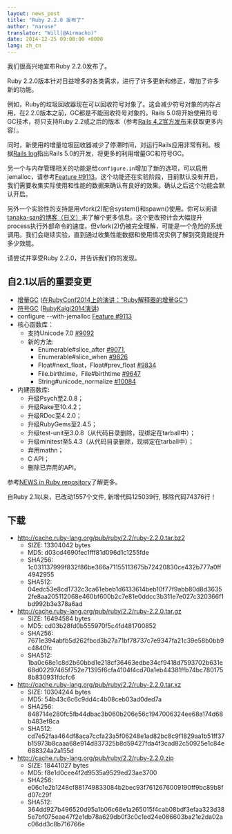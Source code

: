 ```yaml
---
layout: news_post
title: "Ruby 2.2.0 发布了"
author: "naruse"
translator: "Will(@Airmacho)"
date: 2014-12-25 09:00:00 +0000
lang: zh_cn
---
```


我们很高兴地宣布Ruby 2.2.0发布了。

Ruby 2.2.0版本针对日益增多的各类需求，进行了许多更新和修正，增加了许多新的功能。

例如，Ruby的垃圾回收器现在可以回收符号对象了。这会减少符号对象的内存占用，在2.2.0版本之前，GC都是不能回收符号对象的。Rails 5.0将开始使用符号GC技术，将只支持Ruby 2.2或之后的版本（参考[Rails 4.2官方发布](http://weblog.rubyonrails.org/2014/12/19/Rails-4-2-final/)来获取更多内容）。

同时，新使用的增量垃圾回收器减少了停滞时间，对运行Rails应用非常有利。根据[Rails log](http://weblog.rubyonrails.org/)指出Rails 5.0的开发，将更多的利用增量GC和符号GC。

另一个与内存管理相关的功能是给`configure.in`增加了新的选项，可以启用jemalloc，请参考[Feature #9113](https://bugs.ruby-lang.org/issues/9113)。这个功能还在实验阶段，目前默认没有开启，我们需要收集实际使用和性能的数据来确认有良好的效果。确认之后这个功能会默认开启。

另外一个实验性的支持是用vfork(2)配合system()和spawn()使用。你可以阅读[tanaka-san的博客（日文）](http://www.a-k-r.org/d/2014-09.html#a2014_09_06)来了解个更多信息。这个更改预计会大幅提升process执行外部命令的速度。但vfork(2)仍被完全理解，可能是一个危险的系统调用。我们会继续实验，直到通过收集性能数据和使用情况实例了解到究竟能提升多少效能。

请尝试并享受Ruby 2.2.0，并告诉我们你的发现。

## 自2.1以后的重要变更

* [增量GC](https://bugs.ruby-lang.org/issues/10137)
  ([在RubyConf2014上的演讲：“Ruby解释器的增量GC”](http://www.atdot.net/~ko1/activities/2014_rubyconf_pub.pdf))
* [符号GC](https://bugs.ruby-lang.org/issues/9634)
  ([RubyKaigi2014演讲](http://www.slideshare.net/authorNari/symbol-gc))
* configure --with-jemalloc
  [Feature #9113](https://bugs.ruby-lang.org/issues/9113)
* 核心函数库：
  * 支持Unicode 7.0 [#9092](https://bugs.ruby-lang.org/issues/9092)
  * 新的方法:
    * Enumerable#slice\_after [#9071](https://bugs.ruby-lang.org/issues/9071),
    * Enumerable#slice\_when [#9826](https://bugs.ruby-lang.org/issues/9826)
    * Float#next\_float，Float#prev_float
      [#9834](https://bugs.ruby-lang.org/issues/9834)
    * File.birthtime，File#birthtime
      [#9647](https://bugs.ruby-lang.org/issues/9647)
    * String#unicode\_normalize [#10084](https://bugs.ruby-lang.org/issues/10084)
* 内建函数库:
  * 升级Psych至2.0.8；
  * 升级Rake至10.4.2；
  * 升级RDoc至4.2.0；
  * 升级RubyGems至2.4.5；
  * 升级test-unit至3.0.8（从代码目录删除，现绑定在tarball中）；
  * 升级minitest至5.4.3（从代码目录删除，现绑定在tarball中）；
  * 弃用mathn；
  * C API；
  * 删除已弃用的API。

参考[NEWS in Ruby repository](https://github.com/ruby/ruby/blob/v2_2_0/NEWS)了解更多。

自Ruby 2.1以来，已改动1557个文件, 新增代码125039行, 移除代码74376行！

## 下载

* <http://cache.ruby-lang.org/pub/ruby/2.2/ruby-2.2.0.tar.bz2>
  * SIZE:   13304042 bytes
  * MD5:    d03cd4690fec1fff81d096d1c1255fde
  * SHA256: 1c031137999f832f86be366a71155113675b72420830ce432b777a0ff4942955
  * SHA512: 04edc53e8cd1732c3ca61ebeb1d6133614beb10f77f9abb80d8d36352fe8aa205112068e460bf600b2c7e81e0ddcc3b311e7e027c320366f1bd992b3e378a6ad
* <http://cache.ruby-lang.org/pub/ruby/2.2/ruby-2.2.0.tar.gz>
  * SIZE:   16494584 bytes
  * MD5:    cd03b28fd0b555970f5c4fd481700852
  * SHA256: 7671e394abfb5d262fbcd3b27a71bf78737c7e9347fa21c39e58b0bb9c4840fc
  * SHA512: 1ba0c68e1c8d2b60bbd1e218cf36463edbe34cf9418d7593702b631e68d02297465f752e71395f6cfa4104f4cd70a1eb44381ffb74bc7801758b830931fdcfc6
* <http://cache.ruby-lang.org/pub/ruby/2.2/ruby-2.2.0.tar.xz>
  * SIZE:   10304244 bytes
  * MD5:    54b43c6c6c9dd4c4b08ceb03ad0ded7a
  * SHA256: 848714e280fc5fb44dbac3b060b206e56c1947006324ee68a174d68b483ef8ca
  * SHA512: cd7e52faa464df8aca7ccfa23a5f06248e1ad82bc8c9f1829aa1b51ff37b15973b8caaa68e914d837325b8d59427fda4f3cad82c50925e1c84e688324a2a155d
* <http://cache.ruby-lang.org/pub/ruby/2.2/ruby-2.2.0.zip>
  * SIZE:   18441027 bytes
  * MD5:    f8e1d0cee4f2d9535a9529ed23ae3700
  * SHA256: e06c1e2b1248cf881749833084b2bec93f7612676009190ff9bc89b8fd07c29f
  * SHA512: 364dd927b496520d95a1b06c68e1a265015f4cab08bdf3efaa323d385e7bf075eae47f2e1db78a629db0f3c0c1ed24e086603ba21e2da02ac06dd3c8b716766e
